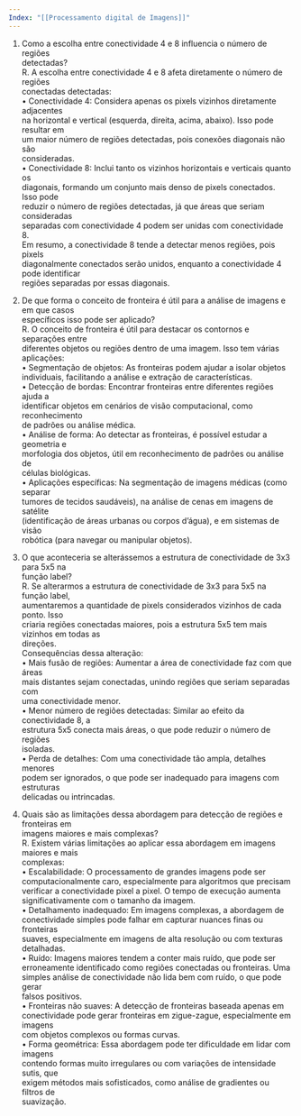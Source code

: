 ```yaml
---
Index: "[[Processamento digital de Imagens]]"
---
```

1) Como a escolha entre conectividade 4 e 8 influencia o número de regiões  
detectadas?  
R. A escolha entre conectividade 4 e 8 afeta diretamente o número de regiões  
conectadas detectadas:  
• Conectividade 4: Considera apenas os pixels vizinhos diretamente adjacentes  
na horizontal e vertical (esquerda, direita, acima, abaixo). Isso pode resultar em  
um maior número de regiões detectadas, pois conexões diagonais não são  
consideradas.  
• Conectividade 8: Inclui tanto os vizinhos horizontais e verticais quanto os  
diagonais, formando um conjunto mais denso de pixels conectados. Isso pode  
reduzir o número de regiões detectadas, já que áreas que seriam consideradas  
separadas com conectividade 4 podem ser unidas com conectividade 8.  
Em resumo, a conectividade 8 tende a detectar menos regiões, pois pixels  
diagonalmente conectados serão unidos, enquanto a conectividade 4 pode identificar  
regiões separadas por essas diagonais.

2) De que forma o conceito de fronteira é útil para a análise de imagens e em que casos  
específicos isso pode ser aplicado?  
R. O conceito de fronteira é útil para destacar os contornos e separações entre  
diferentes objetos ou regiões dentro de uma imagem. Isso tem várias aplicações:  
• Segmentação de objetos: As fronteiras podem ajudar a isolar objetos  
individuais, facilitando a análise e extração de características.  
• Detecção de bordas: Encontrar fronteiras entre diferentes regiões ajuda a  
identificar objetos em cenários de visão computacional, como reconhecimento  
de padrões ou análise médica.  
• Análise de forma: Ao detectar as fronteiras, é possível estudar a geometria e  
morfologia dos objetos, útil em reconhecimento de padrões ou análise de  
células biológicas.  
• Aplicações específicas: Na segmentação de imagens médicas (como separar  
tumores de tecidos saudáveis), na análise de cenas em imagens de satélite  
(identificação de áreas urbanas ou corpos d’água), e em sistemas de visão  
robótica (para navegar ou manipular objetos).

3) O que aconteceria se alterássemos a estrutura de conectividade de 3x3 para 5x5 na  
função label?  
R. Se alterarmos a estrutura de conectividade de 3x3 para 5x5 na função label,  
aumentaremos a quantidade de pixels considerados vizinhos de cada ponto. Isso  
criaria regiões conectadas maiores, pois a estrutura 5x5 tem mais vizinhos em todas as  
direções.  
Consequências dessa alteração:  
• Mais fusão de regiões: Aumentar a área de conectividade faz com que áreas  
mais distantes sejam conectadas, unindo regiões que seriam separadas com  
uma conectividade menor.  
• Menor número de regiões detectadas: Similar ao efeito da conectividade 8, a  
estrutura 5x5 conecta mais áreas, o que pode reduzir o número de regiões  
isoladas.  
• Perda de detalhes: Com uma conectividade tão ampla, detalhes menores  
podem ser ignorados, o que pode ser inadequado para imagens com estruturas  
delicadas ou intrincadas.

4) Quais são as limitações dessa abordagem para detecção de regiões e fronteiras em  
imagens maiores e mais complexas?  
R. Existem várias limitações ao aplicar essa abordagem em imagens maiores e mais  
complexas:  
• Escalabilidade: O processamento de grandes imagens pode ser  
computacionalmente caro, especialmente para algoritmos que precisam  
verificar a conectividade pixel a pixel. O tempo de execução aumenta  
significativamente com o tamanho da imagem.  
• Detalhamento inadequado: Em imagens complexas, a abordagem de  
conectividade simples pode falhar em capturar nuances finas ou fronteiras  
suaves, especialmente em imagens de alta resolução ou com texturas  
detalhadas.  
• Ruído: Imagens maiores tendem a conter mais ruído, que pode ser  
erroneamente identificado como regiões conectadas ou fronteiras. Uma  
simples análise de conectividade não lida bem com ruído, o que pode gerar  
falsos positivos.  
• Fronteiras não suaves: A detecção de fronteiras baseada apenas em  
conectividade pode gerar fronteiras em zigue-zague, especialmente em imagens  
com objetos complexos ou formas curvas.  
• Forma geométrica: Essa abordagem pode ter dificuldade em lidar com imagens  
contendo formas muito irregulares ou com variações de intensidade sutis, que  
exigem métodos mais sofisticados, como análise de gradientes ou filtros de  
suavização.